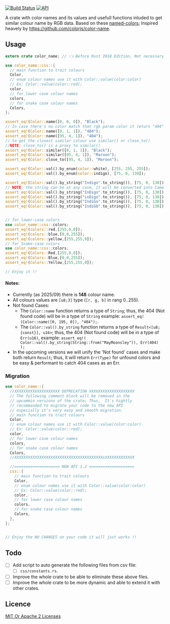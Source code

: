 [![Build Status](https://travis-ci.org/annymosse/color-name.svg?branch=master)](https://travis-ci.org/annymosse/color-name)
[![API](https://docs.rs/color-name/badge.svg)](https://docs.rs/color-name)

A crate with color names and its values and usefull functions inluded to get similar colour name by RGB data. Based on these [named-colors](http://dev.w3.org/csswg/css-color/#named-colors); Inspired heavely by https://github.com/colorjs/color-name.

## Usage

```rust
extern crate color_name; // 👈 Before Rust 2018 Edition, Not necessary in Rust 2018 and later

use color_name::css::{
  // main function to trait colours
  Color,
  // enum colour names use it with Color::value(color:color)
  // Ex: Color::value(color::red);
  color,
  // for lower case colour names
  colors,
  // for snake case colour names
  Colors,
};

assert_eq!(Color::name([0, 0, 0]), "Black");
// In case there's no color match that rgb param color it return "404"
assert_eq!(Color::name([0, 1, 1]), "404");
assert_eq!(Color::name([95, 4, 1]), "404");
// to get the closest similar colour use similar() or close_to()
//NOTE: close_to() is a proxy to similar()
assert_eq!(Color::similar([0, 1, 1]), "Black");
assert_eq!(Color::similar([95, 4, 1]), "Maroon");
assert_eq!(Color::close_to([95, 4, 1]), "Maroon");

assert_eq!(Color::val().by_enum(color::white), [255, 255, 255]);
assert_eq!(Color::val().by_enum(color::indigo), [75, 0, 130]);

assert_eq!(Color::val().by_string("Indigo".to_string()), [75, 0, 130]);
// NOTE: the string can be at any case, it will be converted into Camel case
assert_eq!(Color::val().by_string("InDigo".to_string()), [75, 0, 130]);
assert_eq!(Color::val().by_string("inDigo".to_string()), [75, 0, 130]);
assert_eq!(Color::val().by_string("IndiGo".to_string()), [75, 0, 130]);
assert_eq!(Color::val().by_string("IndiGO".to_string()), [75, 0, 130]);


// for lower-case colors
use color_name::css::colors;
assert_eq!(colors::red,[255,0,0]);
assert_eq!(colors::blue,[0,0,255]);
assert_eq!(colors::yellow,[255,255,0]);
// for Snake-case colors
use color_name::css::colors;
assert_eq!(Colors::Red,[255,0,0]);
assert_eq!(Colors::Blue,[0,0,255]);
assert_eq!(Colors::Yellow,[255,255,0]);

// Enjoy it !!
```

#### Notes:

- Currently (as 2025/09) there is **148** colour name.
- All colours values are `[u8;3]` type (`[r, g, b]` in rang 0..255).
- Not found Cases:
  - The `Color::name` function returns a type of `String`; thus, the 404 (Not found code) will be in a type of `String` example: `assert_eq!(Color::name([0, 195, 0]), "404");`.
  - The `Color::val().by_string` function returns a type of `Result<[u8; {const}], u16>`; thus, the 404 (Not found code) will be in a type of `Err(u16)`, example:
    `assert_eq!(
Color::val().by_string(String::from("MayMoonsley")),
Err(404)
);`
- In the upcoming versions we will unify the 'Not found' cases and make both return `Result`; thus, it will return `Err(Type)` for unfound colors and be easy & performant to catch 404 cases as an Err.

### Migration

```rust
use color_name::{
  //XXXXXXXXXXXXXXXXXXXX DEPRECATION XXXXXXXXXXXXXXXXXXXX
  // The following comment block will be removed in the
  // upcommin versions of the crate; Thus,  It's hightly
  // recommanded to migrate your code to the new API
  // especially it's very easy and smooth migration.
  // main function to trait colours
  Color,
  // enum colour names use it with Color::value(color:color)
  // Ex: Color::value(color::red);
  color,
  // for lower case colour names
  colors,
  // for snake case colour names
  Colors,
  //XXXXXXXXXXXXXXXXXXXXXXXXXXXXXXXXXXXXXXXxXXXXXXXXXXXXX

  //==================== NEW API 1.2 ====================
  css::{
    // main function to trait colours
    Color,
    // enum colour names use it with Color::value(color:color)
    // Ex: Color::value(color::red);
    color,
    // for lower case colour names
    colors,
    // for snake case colour names
    Colors,
  },
};


// Enjoy the NO CHANGES on your code it will just works !!
```

## Todo

- [ ] Add script to auto generate the following files from csv file:
  - [ ] `css/constants.rs`.
- [ ] Improve the whole crate to be able to eliminate these above files.
- [ ] Improve the whole crate to be more dynamic and able to extend it with other crates.

## Licence

[MIT Or Apache 2 Licenses](./LICENSE.txt)
